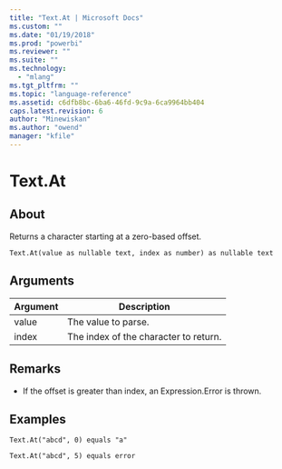 ```yaml
---
title: "Text.At | Microsoft Docs"
ms.custom: ""
ms.date: "01/19/2018"
ms.prod: "powerbi"
ms.reviewer: ""
ms.suite: ""
ms.technology: 
  - "mlang"
ms.tgt_pltfrm: ""
ms.topic: "language-reference"
ms.assetid: c6dfb8bc-6ba6-46fd-9c9a-6ca9964bb404
caps.latest.revision: 6
author: "Minewiskan"
ms.author: "owend"
manager: "kfile"
---
```

# Text.At

  
## About  
Returns a character starting at a zero-based offset.  
  
```  
Text.At(value as nullable text, index as number) as nullable text  
```  
  
## Arguments  
  
|Argument|Description|  
|------------|---------------|  
|value|The value to parse.|  
|index|The index of the character to return.|  
  
## <a name="__toc360788840"></a>Remarks  
  
-   If the offset is greater than index, an Expression.Error is thrown.  
  
## Examples  
  
```  
Text.At("abcd", 0) equals "a"  
```  
  
```  
Text.At("abcd", 5) equals error  
```  
